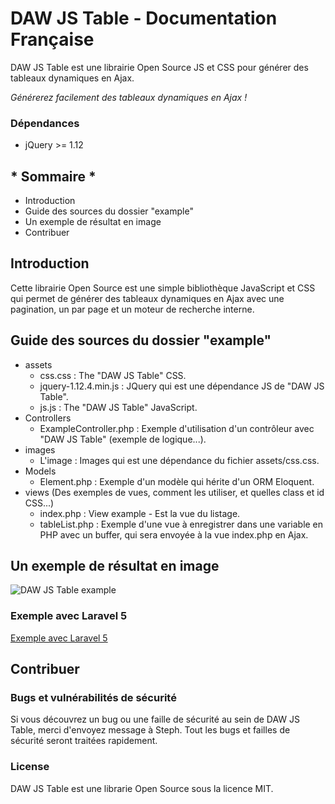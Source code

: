 # DAW JS Table - Documentation Française

DAW JS Table est une librairie Open Source JS et CSS pour générer des tableaux dynamiques en Ajax.

*Générerez facilement des tableaux dynamiques en Ajax !*




### Dépendances

* jQuery >= 1.12






## * Sommaire *

* Introduction
* Guide des sources du dossier "example"
* Un exemple de résultat en image
* Contribuer






## Introduction

Cette librairie Open Source est une simple bibliothèque JavaScript et CSS qui permet de générer des tableaux dynamiques en Ajax avec une pagination, un par page et un moteur de recherche interne.






## Guide des sources du dossier "example"

* assets
    * css.css : The "DAW JS Table" CSS.
    * jquery-1.12.4.min.js : JQuery qui est une dépendance JS de "DAW JS Table".
    * js.js : The "DAW JS Table" JavaScript.
* Controllers
    * ExampleController.php : Exemple d'utilisation d'un contrôleur avec "DAW JS Table" (exemple de logique...).
* images
    * L'image : Images qui est une dépendance du fichier assets/css.css.
* Models
    * Element.php : Exemple d'un modèle qui hérite d'un ORM Eloquent.
* views (Des exemples de vues, comment les utiliser, et quelles class et id CSS...)
    * index.php : View example - Est la vue du listage.
    * tableList.php : Exemple d'une vue à enregistrer dans une variable en PHP avec un buffer, qui sera envoyée à la vue index.php en Ajax.






## Un exemple de résultat en image

![DAW JS Table example](https://www.devandweb.fr/medias/images/packages/daw-js-table-example.png)






### Exemple avec Laravel 5

[Exemple avec Laravel 5](https://github.com/stephweb/daw-js-table-with-laravel5-framework)






## Contribuer

### Bugs et vulnérabilités de sécurité

Si vous découvrez un bug ou une faille de sécurité au sein de DAW JS Table, merci d'envoyez message à Steph. Tout les bugs et failles de sécurité seront traitées rapidement.




### License

DAW JS Table est une librarie Open Source sous la licence MIT.
